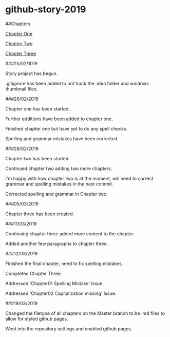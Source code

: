 # github-story-2019

##Chapters

[Chapter One](chapter01.md)

[Chapter Two](chapter02.md)

[Chapter Three](chapter03.md)

###25/02/1019

Story project has begun.

.gitignore has been added to not track the .idea folder and windows thumbnail files.

###26/02/2019

Chapter one has been started.

Further additions have been added to chapter one.

Finished chapter one but have yet to do any spell checks.

Spelling and grammar mistakes have been corrected.

###28/02/2019

Chapter two has been started.

Continued chapter two adding two more chapters.

I'm happy with how chapter two is at the moment, will need to correct grammar and spelling mistakes in the next commit.

Corrected spelling and grammar in Chapter two.

###05/03/2019

Chapter three has been created.

###11/03/2019

Continuing chapter three added more content to the chapter.

Added another few paragraphs to chapter three.

###12/03/2019

Finished the final chapter, need to fix spelling mistakes.

Completed Chapter Three.

Addressed 'Chapter01 Spelling Mistake' Issue.

Addressed 'Chapter02 Capitalization missing' Issue.

###19/03/2019

Changed the filetype of all chapters on the Master branch to be .md files to allow for styled github pages.

Went into the repository settings and enabled github pages.
